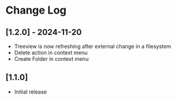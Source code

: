 # Change Log


## [1.2.0] - 2024-11-20

 - Treeview is now refreshing after external change in a filesystem
 - Delete action in context menu
 - Create Folder in context menu

## [1.1.0]

- Initial release